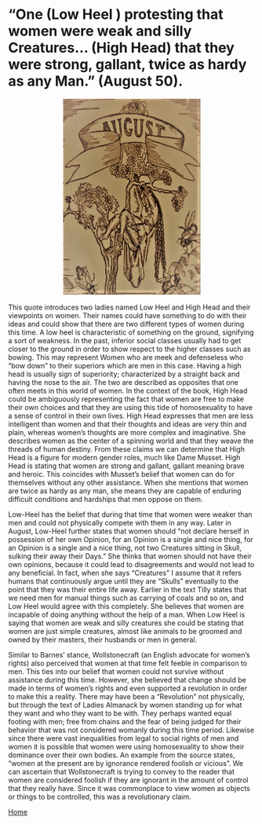 # “One (Low Heel ) protesting that women were weak and silly Creatures… (High Head)  that they were strong, gallant, twice as hardy as any Man.” (August 50). 

<p align="center">
<img src="August.jpg" alt="alt text" width="280" height="399.5">
</p>

This quote introduces two ladies named Low Heel and High Head and their viewpoints on women. Their names could have something to do with their ideas and could show that there are two different types of women during this time. A low heel is characteristic of something on the ground, signifying a sort of weakness.  In the past, inferior social classes usually had to get closer to the ground in order to show respect to the higher classes such as bowing.  This may represent Women who are meek and defenseless who “bow down” to their superiors which are men in this case.  Having a high head is usually sign of superiority; characterized by a straight back and having the nose to the air. The two are described as opposites that one often meets in this world of women. In the context of the book, High Head could be ambiguously representing the fact that women are free to make their own choices and that they are using this tide of homosexuality to have a sense of control in their own lives. High Head expresses that men are less intelligent than women and that their thoughts and ideas are very thin and plain, whereas women’s thoughts are more complex and imaginative. She describes women as the center of a spinning world and that they weave the threads of human destiny. From these claims we can determine that High Head is a figure for modern gender roles, much like Dame Musset. High Head is stating that women are strong and gallant, gallant meaning brave and heroic. This coincides with Musset’s belief that women can do for themselves without any other assistance. When she mentions that women are twice as hardy as any man, she means they are capable of enduring difficult conditions and hardships that men oppose on them.  

Low-Heel has the belief that during that time that women were weaker than men and could not physically compete with them in any way. Later in August, Low-Heel further states that women should “not declare herself in possession of her own Opinion, for an Opinion is a single and nice thing, for an Opinion is a single and a nice thing, not two Creatures sitting in Skull, sulking their away their Days.”  She thinks that women should not have their own opinions, because it could lead to disagreements and would not lead to any beneficial.  In fact, when she says “Creatures” I assume that it refers humans that continuously argue until they are “Skulls” eventually to the point that they was their entire life away.  Earlier in the text Tilly states that we need men for manual things such as carrying of coals and so on, and Low Heel would agree with this completely.  She believes that women are incapable of doing anything without the help of a man. When Low Heel is saying that women are weak and silly creatures she could be stating that women are just simple creatures, almost like animals to be groomed and owned by their masters, their husbands or men in general. 

Similar to Barnes’ stance, Wollstonecraft (an English advocate for women’s rights) also perceived that women at that time felt feeble in comparison to men. This ties into our belief that women could not survive without assistance during this time. However, she believed that change should be made in terms of women’s rights and even supported a revolution in order to make this a reality.  There may have been a “Revolution” not physically, but through the text of Ladies Almanack by women standing up for what they want and who they want to be with.  They perhaps wanted equal footing with men; free from chains and the fear of being judged for their behavior that was not considered womanly during this time period. Likewise since there were vast inequalities from legal to social rights of men and women it is possible that women were using homosexuality to show their dominance over their own bodies. An example from the source states, “women at the present are by ignorance rendered foolish or vicious”. We can ascertain that Wollstonecraft is trying to convey to the reader that women are considered foolish if they are ignorant in the amount of control that they really have. Since it was commonplace to view women as objects or things to be controlled, this was a revolutionary claim. 

[Home](https://gwilly.github.io/Ladies-Almanack)
